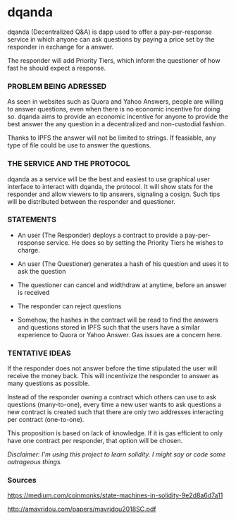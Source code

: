 # dqanda

dqanda (Decentralized Q&A) is dapp used to offer a pay-per-response service in which anyone can ask questions by paying a price set by the responder in exchange for a answer.

The responder will add Priority Tiers, which inform the questioner of how fast he should expect a response.

### PROBLEM BEING ADRESSED

As seen in websites such as Quora and Yahoo Answers, people are willing to answer questions, even when there is no economic incentive for doing so. dqanda aims to provide an economic incentive for anyone to provide the best answer the any question in a decentralized and non-custodial fashion.

Thanks to IPFS the answer will not be limited to strings. If feasiable, any type of file could be use to answer the questions.

### THE SERVICE AND THE PROTOCOL

dqanda as a service will be the best and easiest to use graphical user interface to interact with dqanda, the protocol. It will show stats for the responder and allow viewers to tip answers, signaling a cosign. Such tips will be distributed between the responder and questioner.

### STATEMENTS

- An user (The Responder) deploys a contract to provide a pay-per-response service. He does so by setting the Priority Tiers he wishes to charge.

- An user (The Questioner) generates a hash of his question and uses it to ask the question

- The questioner can cancel and widthdraw at anytime, before an answer is received

- The responder can reject questions

- Somehow, the hashes in the contract will be read to find the answers and questions stored in IPFS such that the users have a similar experience to Quora or Yahoo Answer. Gas issues are a concern here.

### TENTATIVE IDEAS

If the responder does not answer before the time stipulated the user will receive the money back. This will incentivize the responder to answer as many questions as possible.

Instead of the responder owning a contract which others can use to ask questions (many-to-one), every time a new user wants to ask questions a new contract is created such that there are only two addresses interacting per contract (one-to-one).

This proposition is based on lack of knowledge. If it is gas efficient to only have one contract per responder, that option will be chosen.

_Disclaimer: I'm using this project to learn solidity. I might say or code some outrageous things._

### Sources

https://medium.com/coinmonks/state-machines-in-solidity-9e2d8a6d7a11

http://amavridou.com/papers/mavridou2018SC.pdf
